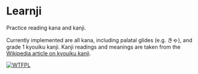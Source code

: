 # Learnji

Practice reading kana and kanji.

Currently implemented are all kana, including palatal glides (e.g. きゃ), and grade 1 kyouiku kanji. Kanji readings and meanings are taken from the [Wikipedia article on kyouiku kanji](https://en.wikipedia.org/wiki/Ky%C5%8Diku_kanji).

[![WTFPL](http://www.wtfpl.net/wp-content/uploads/2012/12/wtfpl-badge-2.png)](http://www.wtfpl.net/)
